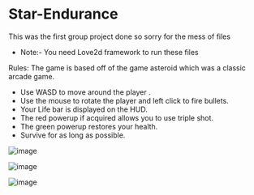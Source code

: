 # Star-Endurance

This was the first group project done so sorry for the mess of files

* Note:- You need Love2d framework to run these files 

Rules: 
The game is based off of the game asteroid which was a classic arcade game.

* Use WASD to move around the player .
* Use the mouse to rotate the player and left click to fire bullets.
* Your Life bar is displayed on the HUD.
* The red powerup if acquired allows you to use triple shot.
* The green powerup restores your health.
* Survive for as long as possible.

![image](https://user-images.githubusercontent.com/90690107/181876879-60f89a5e-32f3-44bb-875a-66e347cfbae4.png)

![image](https://user-images.githubusercontent.com/90690107/181876862-113ffa3f-1ace-4072-8693-90b3a5a5ef1c.png)


![image](https://user-images.githubusercontent.com/90690107/181876871-4c6cfafd-e074-43cf-9f89-d2479e84fb4f.png)




